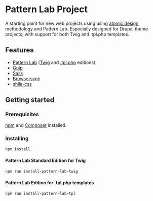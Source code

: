 # Pattern Lab Project

A starting point for new web projects using using [atomic design](http://bradfrost.com/blog/post/atomic-web-design/) methodology and Pattern Lab. Especially designed for Drupal theme projects, with support for both Twig and .tpl.php templates.


## Features

- [Pattern Lab](http://patternlab.io/) ([Twig](https://github.com/pattern-lab/edition-php-twig-standard) and [.tpl.php](https://github.com/aleksip/patternengine-php-tpl) editions)
- [Gulp](http://gulpjs.com/)
- [Sass](http://sass-lang.com/)
- [Browsersync](https://browsersync.io/)
- [shila-css](https://github.com/aleksip/shila-css)


## Getting started

### Prerequisites

[npm](https://nodejs.org/) and [Composer](https://getcomposer.org/) installed.


### Installing

```bash
npm install
```


#### Pattern Lab Standard Edition for Twig

````bash
npm run install-pattern-lab-twig
````


#### Pattern Lab Edition for .tpl.php templates

````bash
npm run install-pattern-lab-tpl
````
